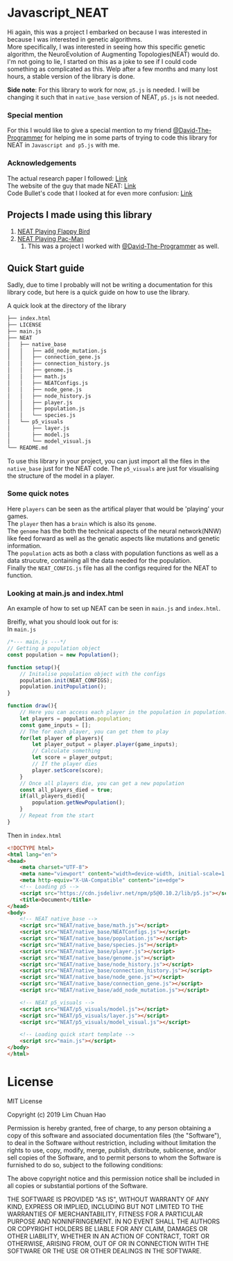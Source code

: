 # Javascript_NEAT

Hi again, this was a project I embarked on because I was interested in because I was interested in genetic algorithms.  
More specifically, I was interested in seeing how this specific genetic algorithm, the NeuroEvolution of Augmenting Topologies(NEAT) would do.  
I'm not going to lie, I started on this as a joke to see if I could code something as complicated as this. Welp after a few months and many lost hours, a stable version of the library is done.  

**Side note**: For this library to work for now, `p5.js` is needed. I will be changing it such that in `native_base` version of NEAT, `p5.js` is not needed.

### Special mention
For this I would like to give a special mention to my friend [@David-The-Programmer](https://github.com/David-The-Programmer) for helping me in some parts of trying to code this library for NEAT in `Javascript and p5.js` with me.

### Acknowledgements
The actual research paper I followed: [Link](http://nn.cs.utexas.edu/downloads/papers/stanley.ec02.pdf)  
The website of the guy that made NEAT: [Link](http://www.cs.ucf.edu/~kstanley/)  
Code Bullet's code that I looked at for even more confusion: [Link](https://github.com/Code-Bullet/NEAT-Template-JavaScript)  

## Projects I made using this library  
1. [NEAT Playing Flappy Bird](https://github.com/chuanhao01/Flappy_Bird_NEAT_JS)
2. [NEAT Playing Pac-Man](https://github.com/chuanhao01/Pacman_NEAT_JS)
    1. This was a project I worked with [@David-The-Programmer](https://github.com/David-The-Programmer) as well.

## Quick Start guide  
Sadly, due to time I probably will not be writing a documentation for this library code, but here is a quick guide on how to use the library.  

A quick look at the directory of the library

```bash
├── index.html
├── LICENSE
├── main.js
├── NEAT
│   ├── native_base
│   │   ├── add_node_mutation.js
│   │   ├── connection_gene.js
│   │   ├── connection_history.js
│   │   ├── genome.js
│   │   ├── math.js
│   │   ├── NEATConfigs.js
│   │   ├── node_gene.js
│   │   ├── node_history.js
│   │   ├── player.js
│   │   ├── population.js
│   │   └── species.js
│   └── p5_visuals
│       ├── layer.js
│       ├── model.js
│       └── model_visual.js
└── README.md
```

To use this library in your project, you can just import all the files in the `native_base` just for the NEAT code. The `p5_visuals` are just for visualising the structure of the model in a player.

### Some quick notes  
Here `players` can be seen as the artifical player that would be 'playing' your games.  
The `player` then has a `brain` which is also its `genome`.  
The `genome` has the both the technical aspects of the neural network(NNW) like feed forward as well as the genatic aspects like mutations and genetic information.  
The `population` acts as both a class with population functions as well as a data strucutre, containing all the data needed for the population.  
Finally the `NEAT_CONFIG.js` file has all the configs required for the NEAT to function.  

### Looking at main.js and index.html  
An example of how to set up NEAT can be seen in `main.js` and `index.html`.  

Breifly, what you should look out for is:  
In `main.js`
```Javascript
/*--- main.js ---*/
// Getting a population object
const population = new Population();

function setup(){
    // Initalise population object with the configs
    population.init(NEAT_CONFIGS);
    population.initPopulation();
}

function draw(){
    // Here you can access each player in the population in population.population
    let players = population.population;
    const game_inputs = [];
    // The for each player, you can get them to play
    for(let player of players){
        let player_output = player.player(game_inputs);
        // Calculate something
        let score = player_output;
        // If the player dies
        player.setScore(score);
    }
    // Once all players die, you can get a new population
    const all_players_died = true;
    if(all_players_died){
        population.getNewPopulation();
    }
    // Repeat from the start
}
```  

Then in `index.html`  
```html
<!DOCTYPE html>
<html lang="en">
<head>
    <meta charset="UTF-8">
    <meta name="viewport" content="width=device-width, initial-scale=1.0">
    <meta http-equiv="X-UA-Compatible" content="ie=edge">
    <!-- Loading p5 -->
    <script src="https://cdn.jsdelivr.net/npm/p5@0.10.2/lib/p5.js"></script>
    <title>Document</title>
</head>
<body>
    <!-- NEAT native_base -->
    <script src="NEAT/native_base/math.js"></script>
    <script src="NEAT/native_base/NEATConfigs.js"></script>
    <script src="NEAT/native_base/population.js"></script>
    <script src="NEAT/native_base/species.js"></script>
    <script src="NEAT/native_base/player.js"></script>
    <script src="NEAT/native_base/genome.js"></script>
    <script src="NEAT/native_base/node_history.js"></script>
    <script src="NEAT/native_base/connection_history.js"></script>
    <script src="NEAT/native_base/node_gene.js"></script>
    <script src="NEAT/native_base/connection_gene.js"></script>
    <script src="NEAT/native_base/add_node_mutation.js"></script>

    <!-- NEAT p5_visuals -->
    <script src="NEAT/p5_visuals/model.js"></script>
    <script src="NEAT/p5_visuals/layer.js"></script>
    <script src="NEAT/p5_visuals/model_visual.js"></script>

    <!-- Loading quick start template -->
    <script src="main.js"></script>
</body>
</html>
```

# License

MIT License

Copyright (c) 2019 Lim Chuan Hao

Permission is hereby granted, free of charge, to any person obtaining a copy
of this software and associated documentation files (the "Software"), to deal
in the Software without restriction, including without limitation the rights
to use, copy, modify, merge, publish, distribute, sublicense, and/or sell
copies of the Software, and to permit persons to whom the Software is
furnished to do so, subject to the following conditions:

The above copyright notice and this permission notice shall be included in all
copies or substantial portions of the Software.

THE SOFTWARE IS PROVIDED "AS IS", WITHOUT WARRANTY OF ANY KIND, EXPRESS OR
IMPLIED, INCLUDING BUT NOT LIMITED TO THE WARRANTIES OF MERCHANTABILITY,
FITNESS FOR A PARTICULAR PURPOSE AND NONINFRINGEMENT. IN NO EVENT SHALL THE
AUTHORS OR COPYRIGHT HOLDERS BE LIABLE FOR ANY CLAIM, DAMAGES OR OTHER
LIABILITY, WHETHER IN AN ACTION OF CONTRACT, TORT OR OTHERWISE, ARISING FROM,
OUT OF OR IN CONNECTION WITH THE SOFTWARE OR THE USE OR OTHER DEALINGS IN THE
SOFTWARE.

